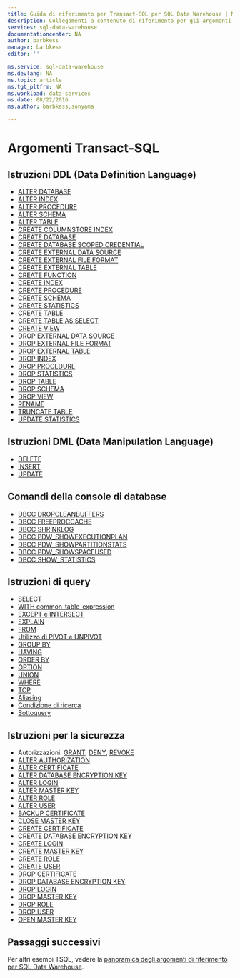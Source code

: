 ```yaml
---
title: Guida di riferimento per Transact-SQL per SQL Data Warehouse | Microsoft Docs
description: Collegamenti a contenuto di riferimento per gli argomenti Transact-SQL usati da SQL Data Warehouse.
services: sql-data-warehouse
documentationcenter: NA
author: barbkess
manager: barbkess
editor: ''

ms.service: sql-data-warehouse
ms.devlang: NA
ms.topic: article
ms.tgt_pltfrm: NA
ms.workload: data-services
ms.date: 08/22/2016
ms.author: barbkess;sonyama

---
```

# Argomenti Transact-SQL
## Istruzioni DDL (Data Definition Language)
* [ALTER DATABASE](https://msdn.microsoft.com/library/mt204042.aspx)
* [ALTER INDEX](https://msdn.microsoft.com/library/ms188388.aspx)
* [ALTER PROCEDURE](https://msdn.microsoft.com/library/ms189762.aspx)
* [ALTER SCHEMA](https://msdn.microsoft.com/library/ms173423.aspx)
* [ALTER TABLE](https://msdn.microsoft.com/library/ms190273.aspx)
* [CREATE COLUMNSTORE INDEX](https://msdn.microsoft.com/library/gg492153.aspx)
* [CREATE DATABASE](https://msdn.microsoft.com/library/mt204021.aspx)
* [CREATE DATABASE SCOPED CREDENTIAL](https://msdn.microsoft.com/library/mt270260.aspx)
* [CREATE EXTERNAL DATA SOURCE](https://msdn.microsoft.com/library/dn935022.aspx)
* [CREATE EXTERNAL FILE FORMAT](https://msdn.microsoft.com/library/dn935026.aspx)
* [CREATE EXTERNAL TABLE](https://msdn.microsoft.com/library/dn935021.aspx)
* [CREATE FUNCTION](https://msdn.microsoft.com/library/mt203952.aspx)
* [CREATE INDEX](https://msdn.microsoft.com/library/ms188783.aspx)
* [CREATE PROCEDURE](https://msdn.microsoft.com/library/ms187926.aspx)
* [CREATE SCHEMA](https://msdn.microsoft.com/library/ms189462.aspx)
* [CREATE STATISTICS](https://msdn.microsoft.com/library/ms188038.aspx)
* [CREATE TABLE](https://msdn.microsoft.com/library/mt203953.aspx)
* [CREATE TABLE AS SELECT](https://msdn.microsoft.com/library/mt204041.aspx)
* [CREATE VIEW](https://msdn.microsoft.com/library/ms187956.aspx)
* [DROP EXTERNAL DATA SOURCE](https://msdn.microsoft.com/library/mt146367.aspx)
* [DROP EXTERNAL FILE FORMAT](https://msdn.microsoft.com/library/mt146379.aspx)
* [DROP EXTERNAL TABLE](https://msdn.microsoft.com/library/mt130698.aspx)
* [DROP INDEX](https://msdn.microsoft.com/library/ms176118.aspx)
* [DROP PROCEDURE](https://msdn.microsoft.com/library/ms174969.aspx)
* [DROP STATISTICS](https://msdn.microsoft.com/library/ms175075.aspx)
* [DROP TABLE](https://msdn.microsoft.com/library/ms173790.aspx)
* [DROP SCHEMA](https://msdn.microsoft.com/library/ms186751.aspx)
* [DROP VIEW](https://msdn.microsoft.com/library/ms173492.aspx)
* [RENAME](https://msdn.microsoft.com/library/mt631611.aspx)
* [TRUNCATE TABLE](https://msdn.microsoft.com/library/ms177570.aspx)
* [UPDATE STATISTICS](https://msdn.microsoft.com/library/ms187348.aspx)

## Istruzioni DML (Data Manipulation Language)
* [DELETE](https://msdn.microsoft.com/library/ms189835.aspx)
* [INSERT](https://msdn.microsoft.com/library/ms174335.aspx)
* [UPDATE](https://msdn.microsoft.com/library/ms177523.aspx)

## Comandi della console di database
* [DBCC DROPCLEANBUFFERS](https://msdn.microsoft.com/library/ms187762.aspx)
* [DBCC FREEPROCCACHE](https://msdn.microsoft.com/library/mt204018.aspx)
* [DBCC SHRINKLOG](https://msdn.microsoft.com/library/mt204020.aspx)
* [DBCC PDW\_SHOWEXECUTIONPLAN](https://msdn.microsoft.com/library/mt204017.aspx)
* [DBCC PDW\_SHOWPARTITIONSTATS](https://msdn.microsoft.com/library/mt204013.aspx)
* [DBCC PDW\_SHOWSPACEUSED](https://msdn.microsoft.com/library/mt204028.aspx)
* [DBCC SHOW\_STATISTICS](https://msdn.microsoft.com/library/mt204043.aspx)

## Istruzioni di query
* [SELECT](https://msdn.microsoft.com/library/ms189499.aspx)
* [WITH common\_table\_expression](https://msdn.microsoft.com/library/ms175972.aspx)
* [EXCEPT e INTERSECT](https://msdn.microsoft.com/library/ms188055.aspx)
* [EXPLAIN](https://msdn.microsoft.com/library/mt631615.aspx)
* [FROM](https://msdn.microsoft.com/library/ms177634.aspx)
* [Utilizzo di PIVOT e UNPIVOT](https://msdn.microsoft.com/library/ms177410.aspx)
* [GROUP BY](https://msdn.microsoft.com/library/ms177673.aspx)
* [HAVING](https://msdn.microsoft.com/library/ms180199.aspx)
* [ORDER BY](https://msdn.microsoft.com/library/ms188385.aspx)
* [OPTION](https://msdn.microsoft.com/library/ms190322.aspx)
* [UNION](https://msdn.microsoft.com/library/ms180026.aspx)
* [WHERE](https://msdn.microsoft.com/library/ms188047.aspx)
* [TOP](https://msdn.microsoft.com/library/ms189463.aspx)
* [Aliasing](https://msdn.microsoft.com/library/mt631614.aspx)
* [Condizione di ricerca](https://msdn.microsoft.com/library/ms173545.aspx)
* [Sottoquery](https://msdn.microsoft.com/library/mt631613.aspx)

## Istruzioni per la sicurezza
* Autorizzazioni: [GRANT](https://msdn.microsoft.com/library/ms187965.aspx), [DENY](https://msdn.microsoft.com/library/ms188338.aspx), [REVOKE](https://msdn.microsoft.com/library/ms187728.aspx)
* [ALTER AUTHORIZATION](https://msdn.microsoft.com/library/ms187359.aspx)
* [ALTER CERTIFICATE](https://msdn.microsoft.com/library/ms189511.aspx)
* [ALTER DATABASE ENCRYPTION KEY](https://msdn.microsoft.com/library/bb630389.aspx)
* [ALTER LOGIN](https://msdn.microsoft.com/library/ms189828.aspx)
* [ALTER MASTER KEY](https://msdn.microsoft.com/library/ms186937.aspx)
* [ALTER ROLE](https://msdn.microsoft.com/library/ms189775.aspx)
* [ALTER USER](https://msdn.microsoft.com/library/ms176060.aspx)
* [BACKUP CERTIFICATE](https://msdn.microsoft.com/library/ms178578.aspx)
* [CLOSE MASTER KEY](https://msdn.microsoft.com/library/ms188387.aspx)
* [CREATE CERTIFICATE](https://msdn.microsoft.com/library/ms187798.aspx)
* [CREATE DATABASE ENCRYPTION KEY](https://msdn.microsoft.com/library/bb677241.aspx)
* [CREATE LOGIN](https://msdn.microsoft.com/library/ms189751.aspx)
* [CREATE MASTER KEY](https://msdn.microsoft.com/library/ms174382.aspx)
* [CREATE ROLE](https://msdn.microsoft.com/library/ms187936.aspx)
* [CREATE USER](https://msdn.microsoft.com/library/ms173463.aspx)
* [DROP CERTIFICATE](https://msdn.microsoft.com/library/ms179906.aspx)
* [DROP DATABASE ENCRYPTION KEY](https://msdn.microsoft.com/library/bb630256.aspx)
* [DROP LOGIN](https://msdn.microsoft.com/library/ms188012.aspx)
* [DROP MASTER KEY](https://msdn.microsoft.com/library/ms180071.aspx)
* [DROP ROLE](https://msdn.microsoft.com/library/ms174988.aspx)
* [DROP USER](https://msdn.microsoft.com/library/ms189438.aspx)
* [OPEN MASTER KEY](https://msdn.microsoft.com/library/ms174433.aspx)

## Passaggi successivi
Per altri esempi TSQL, vedere la [panoramica degli argomenti di riferimento per SQL Data Warehouse][panoramica degli argomenti di riferimento per SQL Data Warehouse].

<!--Image references-->

<!--Article references-->
[panoramica degli argomenti di riferimento per SQL Data Warehouse]: sql-data-warehouse-overview-reference.md

<!--MSDN references-->


<!--Other Web references-->

<!---HONumber=AcomDC_0824_2016-->